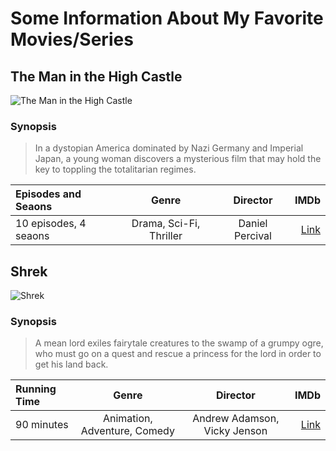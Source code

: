 # **Some Information About My Favorite Movies/Series**
## **The Man in the High Castle**
![The Man in the High Castle](https://m.media-amazon.com/images/M/MV5BZWEwNzQ4NzUtMWRmYS00NDdiLTg5NDItODA5M2M4YTM0ZTE2XkEyXkFqcGdeQXVyMTAzNjU2NjM1._V1_.jpg)

### Synopsis
> In a dystopian America dominated by Nazi Germany and Imperial Japan, a young woman discovers a mysterious film that may hold the key to toppling the totalitarian regimes.


|  Episodes and Seaons     | Genre |   Director  | IMDb
| :---        |    :----:   |          :----: | ---:
| 10 episodes, 4 seaons     | Drama, Sci-Fi, Thriller       | Daniel Percival  | [Link](https://www.imdb.com/title/tt1740299/?ref_=tt_mv_close)



## **Shrek**
![Shrek](https://images.moviesanywhere.com/5948f139cd669fb5984d2c782e7678be/99cedd1f-ae78-4026-a3e8-b79840b71cbc.jpg)

### Synopsis
> A mean lord exiles fairytale creatures to the swamp of a grumpy ogre, who must go on a quest and rescue a princess for the lord in order to get his land back.

|  Running Time     | Genre |   Director  | IMDb
| :---        |    :----:   |        :----: | ---:
| 90 minutes      | Animation, Adventure, Comedy       | Andrew Adamson, Vicky Jenson  | [Link](https://www.imdb.com/title/tt0126029/)
